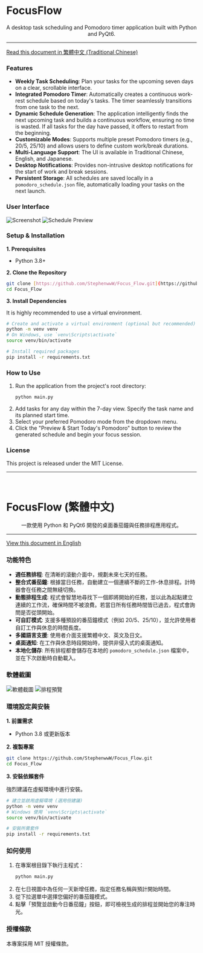 # FocusFlow

<div align="center">
A desktop task scheduling and Pomodoro timer application built with Python and PyQt6.
</div>

---

[Read this document in 繁體中文 (Traditional Chinese)](#focusflow-繁體中文)

### Features

* **Weekly Task Scheduling**: Plan your tasks for the upcoming seven days on a clear, scrollable interface.
* **Integrated Pomodoro Timer**: Automatically creates a continuous work-rest schedule based on today's tasks. The timer seamlessly transitions from one task to the next.
* **Dynamic Schedule Generation**: The application intelligently finds the next upcoming task and builds a continuous workflow, ensuring no time is wasted. If all tasks for the day have passed, it offers to restart from the beginning.
* **Customizable Modes**: Supports multiple preset Pomodoro timers (e.g., 20/5, 25/10) and allows users to define custom work/break durations.
* **Multi-Language Support**: The UI is available in Traditional Chinese, English, and Japanese.
* **Desktop Notifications**: Provides non-intrusive desktop notifications for the start of work and break sessions.
* **Persistent Storage**: All schedules are saved locally in a `pomodoro_schedule.json` file, automatically loading your tasks on the next launch.

### User Interface

![Screenshot](images/screenshot.png)
![Schedule Preview](images/schedule%20preview.png)

### Setup & Installation

**1. Prerequisites**

* Python 3.8+

**2. Clone the Repository**
```bash
git clone [https://github.com/StephenwwW/Focus_Flow.git](https://github.com/StephenwwW/Focus_Flow.git)
cd Focus_Flow
```

**3. Install Dependencies**

It is highly recommended to use a virtual environment.
```bash
# Create and activate a virtual environment (optional but recommended)
python -m venv venv
# On Windows, use `venv\Scripts\activate`
source venv/bin/activate 

# Install required packages
pip install -r requirements.txt
```

### How to Use

1.  Run the application from the project's root directory:
    ```bash
    python main.py
    ```
2.  Add tasks for any day within the 7-day view. Specify the task name and its planned start time.
3.  Select your preferred Pomodoro mode from the dropdown menu.
4.  Click the "Preview & Start Today's Pomodoro" button to review the generated schedule and begin your focus session.

### License

This project is released under the MIT License.

---
<br>

# FocusFlow (繁體中文)

<div align="center">
一款使用 Python 和 PyQt6 開發的桌面番茄鐘與任務排程應用程式。
</div>

---

[View this document in English](#focusflow)

### 功能特色

* **週任務排程**: 在清晰的滾動介面中，規劃未來七天的任務。
* **整合式番茄鐘**: 根據當日任務，自動建立一個連續不斷的工作-休息排程。計時器會在任務之間無縫切換。
* **動態排程生成**: 程式會智慧地尋找下一個即將開始的任務，並以此為起點建立連續的工作流，確保時間不被浪費。若當日所有任務時間皆已過去，程式會詢問是否從頭開始。
* **可自訂模式**: 支援多種預設的番茄鐘模式（例如 20/5、25/10），並允許使用者自訂工作與休息的時間長度。
* **多國語言支援**: 使用者介面支援繁體中文、英文及日文。
* **桌面通知**: 在工作與休息時段開始時，提供非侵入式的桌面通知。
* **本地化儲存**: 所有排程都會儲存在本地的 `pomodoro_schedule.json` 檔案中，並在下次啟動時自動載入。

### 軟體截圖

![軟體截圖](images/screenshot.png)
![排程預覽](images/schedule%20preview.png)

### 環境設定與安裝

**1. 前置需求**

* Python 3.8 或更新版本

**2. 複製專案**
```bash
git clone https://github.com/StephenwwW/Focus_Flow.git
cd Focus_Flow
```

**3. 安裝依賴套件**

強烈建議在虛擬環境中進行安裝。
```bash
# 建立並啟用虛擬環境 (選用但建議)
python -m venv venv
# Windows 使用 `venv\Scripts\activate`
source venv/bin/activate

# 安裝所需套件
pip install -r requirements.txt
```

### 如何使用

1.  在專案根目錄下執行主程式：
    ```bash
    python main.py
    ```
2.  在七日視圖中為任何一天新增任務，指定任務名稱與預計開始時間。
3.  從下拉選單中選擇您偏好的番茄鐘模式。
4.  點擊「預覽並啟動今日番茄鐘」按鈕，即可檢視生成的排程並開始您的專注時光。

### 授權條款

本專案採用 MIT 授權條款。


